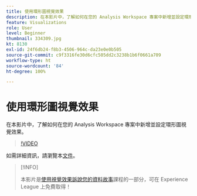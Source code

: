 ```yaml
---
title: 使用環形圖視覺效果
description: 在本影片中，了解如何在您的 Analysis Workspace 專案中新增並設定環形圖視覺效果。
feature: Visualizations
role: User
level: Beginner
thumbnail: 334309.jpg
kt: 8130
exl-id: 24f6db24-f8b3-4506-964c-da23e0e0b505
source-git-commit: c9f3316fe30d6cfc505dd2c3238b1b6f0661a709
workflow-type: ht
source-wordcount: '84'
ht-degree: 100%

---
```


# 使用環形圖視覺效果

在本影片中，了解如何在您的 Analysis Workspace 專案中新增並設定環形圖視覺效果。

>[!VIDEO](https://video.tv.adobe.com/v/334309/?quality=12&learn=on)

如需詳細資訊，請瀏覽本[文件](https://experienceleague.adobe.com/docs/analytics/analyze/analysis-workspace/visualizations/donut.html?lang=zh-Hant)。

>[!INFO]
>
> 本影片是[使用視覺效果訴說您的資料故事](https://experienceleague.adobe.com/?recommended=Analytics-U-1-2021.1.visualizations)課程的一部分，可在 Experience League 上免費取得！
